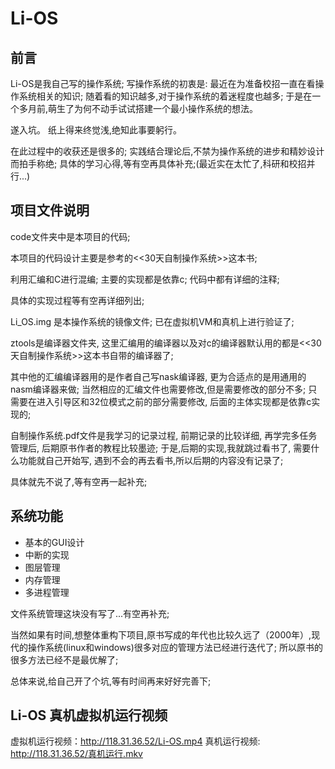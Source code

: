 # Li-OS

## 前言

Li-OS是我自己写的操作系统; 写操作系统的初衷是: 最近在为准备校招一直在看操作系统相关的知识; 随着看的知识越多,对于操作系统的着迷程度也越多; 于是在一个多月前,萌生了为何不动手试试搭建一个最小操作系统的想法。 

遂入坑。 纸上得来终觉浅,绝知此事要躬行。

在此过程中的收获还是很多的; 实践结合理论后,不禁为操作系统的进步和精妙设计而拍手称绝; 具体的学习心得,等有空再具体补充;(最近实在太忙了,科研和校招并行...)



## 项目文件说明

code文件夹中是本项目的代码; 

本项目的代码设计主要是参考的<<30天自制操作系统>>这本书;

利用汇编和C进行混编; 主要的实现都是依靠c; 代码中都有详细的注释; 

具体的实现过程等有空再详细列出; 

Li_OS.img 是本操作系统的镜像文件; 已在虚拟机VM和真机上进行验证了;



ztools是编译器文件夹, 这里汇编用的编译器以及对c的编译器默认用的都是<<30天自制操作系统>>这本书自带的编译器了;

其中他的汇编编译器用的是作者自己写nask编译器, 更为合适点的是用通用的nasm编译器来做; 当然相应的汇编文件也需要修改,但是需要修改的部分不多;  只需要在进入引导区和32位模式之前的部分需要修改, 后面的主体实现都是依靠c实现的;



自制操作系统.pdf文件是我学习的记录过程, 前期记录的比较详细, 再学完多任务管理后, 后期原书作者的教程比较墨迹; 于是,后期的实现,我就跳过看书了, 需要什么功能就自己开始写, 遇到不会的再去看书,所以后期的内容没有记录了;

具体就先不说了,等有空再一起补充; 



## 系统功能

- 基本的GUI设计
- 中断的实现
- 图层管理
- 内存管理
- 多进程管理

文件系统管理这块没有写了...有空再补充; 

当然如果有时间,想整体重构下项目,原书写成的年代也比较久远了（2000年）,现代的操作系统(linux和windows)很多对应的管理方法已经进行迭代了; 所以原书的很多方法已经不是最优解了; 

总体来说,给自己开了个坑,等有时间再来好好完善下;


## Li-OS 真机虚拟机运行视频
虚拟机运行视频：http://118.31.36.52/Li-OS.mp4
真机运行视频: http://118.31.36.52/真机运行.mkv

